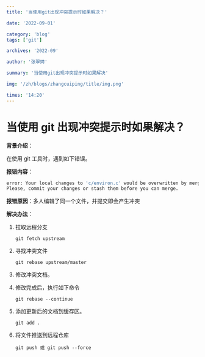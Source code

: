 ```yaml
---
title: '当使用git出现冲突提示时如果解决？'

date: '2022-09-01'

category: 'blog'
tags: ['git']

archives: '2022-09'

author: '张翠娉'

summary: '当使用git出现冲突提示时如果解决'

img: '/zh/blogs/zhangcuiping/title/img.png'

times: '14:20'
---
```


# 当使用 git 出现冲突提示时如果解决？

**背景介绍**：

在使用 git 工具时，遇到如下错误。

**报错内容**：

```bash
error: Your local changes to 'c/environ.c' would be overwritten by merge.  Aborting.
Please, commit your changes or stash them before you can merge.

```

**报错原因**：多人编辑了同一个文件，并提交即会产生冲突

**解决办法**：

1. 拉取远程分支

   ```
   git fetch upstream
   ```

2. 寻找冲突文件

   ```
   git rebase upstream/master
   ```

3. 修改冲突文档。

4. 修改完成后，执行如下命令

   ```
   git rebase --continue
   ```

5. 添加更新后的文档到缓存区。

   ```
   git add .
   ```

6. 将文件推送到远程仓库

   ```
   git push 或 git push --force
   ```
